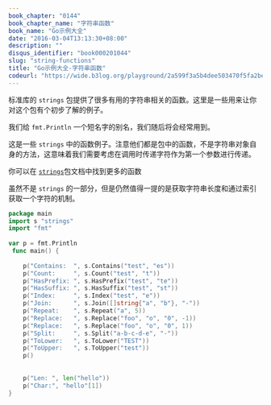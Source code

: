 ```yaml
---
book_chapter: "0144"
book_chapter_name: "字符串函数"
book_name: "Go示例大全"
date: "2016-03-04T13:13:30+08:00"
description: ""
disqus_identifier: "book000201044"
slug: "string-functions"
title: "Go示例大全-字符串函数"
codeurl: "https://wide.b3log.org/playground/2a599f3a5b4dee503470f5fa2bef9e41.go"
---
```

 
标准库的 `strings` 包提供了很多有用的字符串相关的函数。这里是一些用来让你对这个包有个初步了解的例子。





我们给 `fmt.Println` 一个短名字的别名，我们随后将会经常用到。



这是一些 `strings` 中的函数例子。注意他们都是包中的函数，不是字符串对象自身的方法，这意味着我们需要考虑在调用时传递字符作为第一个参数进行传递。

你可以在 [`strings`](http://golang.org/pkg/strings/)包文档中找到更多的函数

虽然不是 `strings` 的一部分，但是仍然值得一提的是获取字符串长度和通过索引获取一个字符的机制。
 

```Go
package main  
import s "strings"
import "fmt"  
 
var p = fmt.Println  
 func main() {  
 
    p("Contains:  ", s.Contains("test", "es"))
    p("Count:     ", s.Count("test", "t"))
    p("HasPrefix: ", s.HasPrefix("test", "te"))
    p("HasSuffix: ", s.HasSuffix("test", "st"))
    p("Index:     ", s.Index("test", "e"))
    p("Join:      ", s.Join([]string{"a", "b"}, "-"))
    p("Repeat:    ", s.Repeat("a", 5))
    p("Replace:   ", s.Replace("foo", "o", "0", -1))
    p("Replace:   ", s.Replace("foo", "o", "0", 1))
    p("Split:     ", s.Split("a-b-c-d-e", "-"))
    p("ToLower:   ", s.ToLower("TEST"))
    p("ToUpper:   ", s.ToUpper("test"))
    p()  
 
 
    p("Len: ", len("hello"))
    p("Char:", "hello"[1])
}  
```
